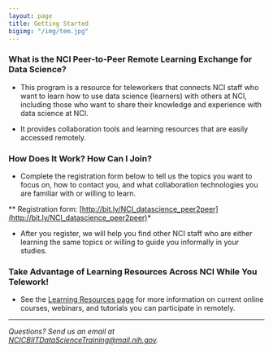 ```yaml
---
layout: page
title: Getting Started
bigimg: "/img/tem.jpg"
---
```


### What is the NCI Peer-to-Peer Remote Learning Exchange for Data Science?

* This program is a resource for teleworkers that connects NCI staff who want to learn how to use data science (learners) with others at NCI, including those who want to share their knowledge and experience with data science at NCI.

* It provides collaboration tools and learning resources that are easily accessed remotely.

### How Does It Work? How Can I Join?

* Complete the registration form below to tell us the topics you want to focus on, how to contact you, and what collaboration technologies you are familiar with or willing to learn.

** Registration form: [http://bit.ly/NCI_datascience_peer2peer](http://bit.ly/NCI_datascience_peer2peer)*

* After you register, we will help you find other NCI staff who are either learning the same topics or willing to guide you informally in your studies.

### Take Advantage of Learning Resources Across NCI While You Telework!

* See the [Learning Resources page](../resources) for more information on current online courses, webinars, and tutorials you can participate in remotely.

---
*Questions? Send us an email at [NCICBIITDataScienceTraining@mail.nih.gov](mailto:NCICBIITDataScienceTraining@mail.nih.gov).*
